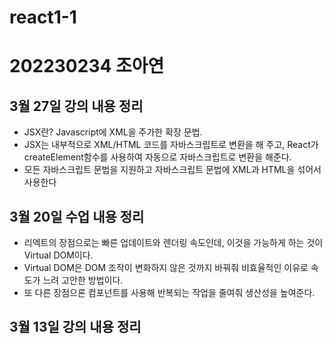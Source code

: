 # react1-1

# 202230234 조아연

## 3월 27일 강의 내용 정리
* JSX란? Javascript에 XML을 주가한 확장 문법.
* JSX는 내부적으로 XML/HTML 코드를 자바스크립트로 변환을 해 주고, React가 createElement함수를 사용하여 자동으로 자바스크립트로 변환을 해준다.
* 모든 자바스크립트 문법을 지원하고 자바스크립트 문법에 XML과 HTML을 섞어서 사용한다


## 3월 20일 수업 내용 정리
* 리엑트의 장점으로는 빠른 업데이트와 렌더링 속도인데, 이것을 가능하게 하는 것이 Virtual DOM이다.
* Virtual DOM은 DOM 조작이 변화하지 않은 것까지 바꿔줘 비효율적인 이유로 속도가 느려 고안한 방법이다.
* 또 다른 장점으론 컴포넌트를 사용해 반복되는 작업을 줄여줘 생산성을 높여준다.

## 3월 13일 강의 내용 정리